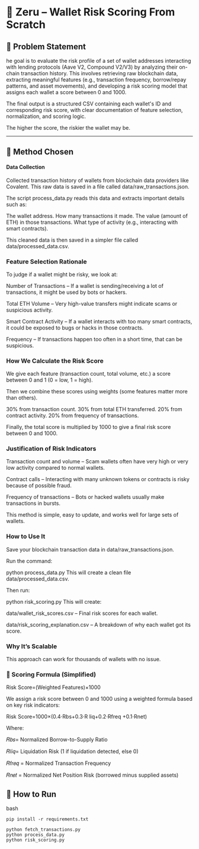 # 🔐 Zeru – Wallet Risk Scoring From Scratch

## 📌 Problem Statement

he goal is to evaluate the risk profile of a set of wallet addresses interacting with lending protocols (Aave V2, Compound V2/V3) by analyzing their on-chain transaction history. This involves retrieving raw blockchain data, extracting meaningful features (e.g., transaction frequency, borrow/repay patterns, and asset movements), and developing a risk scoring model that assigns each wallet a score between 0 and 1000. 

The final output is a structured CSV containing each wallet's ID and corresponding risk score, with clear documentation of feature selection, normalization, and scoring logic.

The higher the score, the riskier the wallet may be.

---

## 🧠 Method Chosen

#### Data Collection 

Collected transaction history of wallets from blockchain data providers like Covalent. This raw data is saved in a file called data/raw_transactions.json.

The script process_data.py reads this data and extracts important details such as:

The wallet address.
How many transactions it made.
The value (amount of ETH) in those transactions.
What type of activity (e.g., interacting with smart contracts).

This cleaned data is then saved in a simpler file called data/processed_data.csv.

### Feature Selection Rationale
To judge if a wallet might be risky, we look at:

Number of Transactions – If a wallet is sending/receiving a lot of transactions, it might be used by bots or hackers.

Total ETH Volume – Very high-value transfers might indicate scams or suspicious activity.

Smart Contract Activity – If a wallet interacts with too many smart contracts, it could be exposed to bugs or hacks in those contracts.

Frequency – If transactions happen too often in a short time, that can be suspicious.

### How We Calculate the Risk Score
We give each feature (transaction count, total volume, etc.) a score between 0 and 1 (0 = low, 1 = high).

Then we combine these scores using weights (some features matter more than others).

30% from transaction count.
30% from total ETH transferred.
20% from contract activity.
20% from frequency of transactions.

Finally, the total score is multiplied by 1000 to give a final risk score between 0 and 1000.

### Justification of Risk Indicators
Transaction count and volume – Scam wallets often have very high or very low activity compared to normal wallets.

Contract calls – Interacting with many unknown tokens or contracts is risky because of possible fraud.

Frequency of transactions – Bots or hacked wallets usually make transactions in bursts.

This method is simple, easy to update, and works well for large sets of wallets.

### How to Use It
Save your blockchain transaction data in data/raw_transactions.json.

Run the command:

python process_data.py
This will create a clean file data/processed_data.csv.

Then run:

python risk_scoring.py
This will create:

data/wallet_risk_scores.csv – Final risk scores for each wallet.

data/risk_scoring_explanation.csv – A breakdown of why each wallet got its score.

### Why It’s Scalable
This approach can work for thousands of wallets with no issue.



### 🧮 Scoring Formula (Simplified)


Risk Score=(Weighted Features)×1000

We assign a risk score between 0 and 1000 using a weighted formula based on key risk indicators:


Risk Score=1000×(0.4⋅Rbs+0.3⋅R liq+0.2⋅Rfreq +0.1⋅Rnet)

Where:

𝑅𝑏𝑠= Normalized Borrow-to-Supply Ratio

𝑅𝑙𝑖𝑞= Liquidation Risk (1 if liquidation detected, else 0)

𝑅𝑓𝑟𝑒𝑞 = Normalized Transaction Frequency 

𝑅𝑛𝑒𝑡 = Normalized Net Position Risk (borrowed minus supplied assets)​



## 🚀 How to Run

bash
```
pip install -r requirements.txt

python fetch_transactions.py
python process_data.py 
python risk_scoring.py

```
